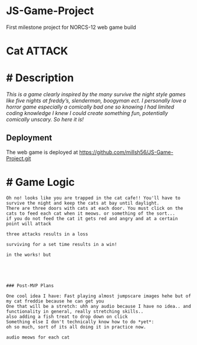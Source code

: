 # JS-Game-Project
First milestone project for NORCS-12 web game build

# Cat ATTACK


# # Description

_This is a game clearly inspired by the many survive the night style games like five nights at freddy’s, slenderman, boogyman ect. 
I personally love a horror game especially a comically bad one so knowing I had limited coding knowledge I knew I could create something fun, potentially comically unscary. So here it is!_

## Deployment

The web game is deployed at https://github.com/millsh56/JS-Game-Project.git


# # Game Logic

```
Oh no! looks like you are trapped in the cat cafe!! You'll have to survive the night and keep the cats at bay until daylight.
There are three doors with cats at each door. You must click on the cats to feed each cat when it meows. or something of the sort...
if you do not feed the cat it gets red and angry and at a certain point will attack 

three attacks results in a loss

surviving for a set time results in a win!

in the works! but





### Post-MVP Plans

One cool idea I have: Fast playing almost jumpscare images hehe but of my cat freddie because he can get you
One that will be a stretch: uhh any audio because I have no idea.. and functionality in general, really stretching skills..
also adding a fish treat to drop down on click
Something else I don't technically know how to do *yet*:
oh so much, sort of its all doing it in practice now. 

audio meows for each cat

